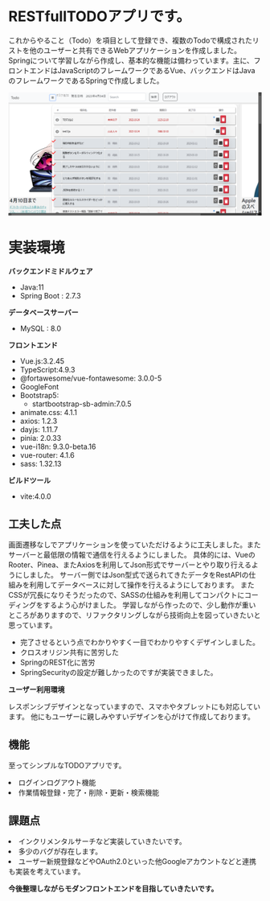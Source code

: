 # RESTfullTODOアプリです。
これからやること（Todo）を項目として登録でき、複数のTodoで構成されたリストを他のユーザーと共有できるWebアプリケーションを作成しました。Springについて学習しながら作成し、基本的な機能は備わっています。主に、フロントエンドはJavaScriptのフレームワークであるVue、バックエンドはJavaのフレームワークであるSpringで作成しました。

<p align="center"><img src="doc\ScShot 2023-04-04 153300.png" width="830"></a></p>

# 実装環境

**バックエンドミドルウェア**
- Java:11 
- Spring Boot : 2.7.3

**データベースサーバー**
- MySQL : 8.0

**フロントエンド**
- Vue.js:3.2.45
- TypeScript:4.9.3
- @fortawesome/vue-fontawesome: 3.0.0-5
- GoogleFont
- Bootstrap5:
   - startbootstrap-sb-admin:7.0.5
- animate.css: 4.1.1
- axios: 1.2.3
- dayjs: 1.11.7
- pinia: 2.0.33
- vue-i18n: 9.3.0-beta.16
- vue-router: 4.1.6
- sass: 1.32.13

**ビルドツール**
- vite:4.0.0

## 工夫した点
画面遷移なしでアプリケーションを使っていただけるように工夫しました。またサーバーと最低限の情報で通信を行えるようにしました。
具体的には、VueのRooter、Pinea、またAxiosを利用してJson形式でサーバーとやり取り行えるようにしました。
サーバー側ではJson型式で送られてきたデータをRestAPIの仕組みを利用してデータベースに対して操作を行えるようにしております。
またCSSが冗長になりそうだったので、SASSの仕組みを利用してコンパクトにコーディングをするよう心がけました。
学習しながら作ったので、少し動作が重いところがありますので、リファクタリングしながら技術向上を図っていきたいと思っています。

- 完了させるという点でわかりやすく一目でわかりやすくデザインしました。
- クロスオリジン共有に苦労した
- SpringのREST化に苦労
- SpringSecurityの設定が難しかったのですが実装できました。

**ユーザー利用環境**

レスポンシブデザインとなっていますので、スマホやタブレットにも対応しています。
他にもユーザーに親しみやすいデザインを心がけて作成しております。


## 機能

至ってシンプルなTODOアプリです。

<li>ログインログアウト機能</li>
<li>作業情報登録・完了・削除・更新・検索機能</li>

## 課題点

<li>インクリメンタルサーチなど実装していきたいです。</li>
<li>多少のバグが存在します。</li>
<li>ユーザー新規登録などやOAuth2.0といった他Googleアカウントなどと連携も実装を考えています。</li>

**今後整理しながらモダンフロントエンドを目指していきたいです。**















